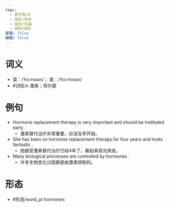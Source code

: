 ```yaml
---
tags:
  - 首字母/H
  - 级别/考研
  - 级别/托福
  - 级别/GRE
掌握: false
模糊: false
---
```

# 词义
- 英：/ˈhɔːməʊn/； 美：/ˈhɔːrmoʊn/
- #词性/n  激素；荷尔蒙
# 例句
- Hormone replacement therapy is very important and should be instituted early .
	- 激素替代治疗非常重要，应该及早开始。
- She has been on hormone replacement therapy for four years and looks fantastic .
	- 她接受激素替代治疗已经4年了，看起来容光焕发。
- Many biological processes are controlled by hormones .
	- 许多生物变化过程都是由激素控制的。
# 形态
- #形态/word_pl hormones
